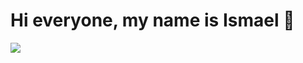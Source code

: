 # Hi everyone, my name is Ismael 👋
![](https://visitor-badge.glitch.me/badge?page_id=IsmaelToaquiza.IsmaelToaquiza)

